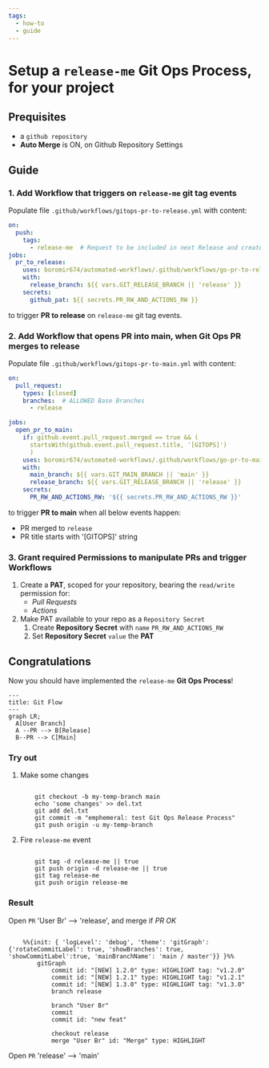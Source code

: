 ```yaml
---
tags:
  - how-to
  - guide
---
```


# Setup a `release-me` Git Ops Process, for your project

## Prequisites
- a `github repository`
- **Auto Merge** is ON, on Github Repository Settings

## Guide

### 1. Add Workflow that triggers on `release-me` git tag events

Populate file `.github/workflows/gitops-pr-to-release.yml` with content:
```yaml
on:
  push:
    tags:
      - release-me  # Request to be included in next Release and create a Release
jobs:
  pr_to_release:
    uses: boromir674/automated-workflows/.github/workflows/go-pr-to-release.yml@fda3c758fa361c49e056977b1aeb0b2be01c99f1  # v1.6.1
    with:
      release_branch: ${{ vars.GIT_RELEASE_BRANCH || 'release' }}
    secrets:
      github_pat: ${{ secrets.PR_RW_AND_ACTIONS_RW }}
```

to trigger **PR to release** on `release-me` git tag events.


### 2. Add Workflow that opens PR into main, when Git Ops PR merges to release

Populate file `.github/workflows/gitops-pr-to-main.yml` with content:
```yaml
on:
  pull_request:
    types: [closed]
    branches:  # ALLOWED Base Branches
      - release

jobs:
  open_pr_to_main:
    if: github.event.pull_request.merged == true && (
      startsWith(github.event.pull_request.title, '[GITOPS]')
      )
    uses: boromir674/automated-workflows/.github/workflows/go-pr-to-main.yml@fda3c758fa361c49e056977b1aeb0b2be01c99f1  # v1.6.1
    with:
      main_branch: ${{ vars.GIT_MAIN_BRANCH || 'main' }}
      release_branch: ${{ vars.GIT_RELEASE_BRANCH || 'release' }}
    secrets:
      PR_RW_AND_ACTIONS_RW: '${{ secrets.PR_RW_AND_ACTIONS_RW }}'
```
to trigger **PR to main** when all below events happen:
- PR merged to `release`
- PR title starts with '[GITOPS]' string


### 3. Grant required Permissions to manipulate PRs and trigger Workflows

  1. Create a **PAT**, scoped for your repository, bearing the `read/write` permission for:
     - *Pull Requests*
     - *Actions*
  2. Make PAT available to your repo as a `Repository Secret`
     1. Create **Repository Secret** with `name` `PR_RW_AND_ACTIONS_RW`
     2. Set **Repository Secret** `value` the **PAT**


## Congratulations

Now you should have implemented the `release-me` **Git Ops Process**!

```mermaid
---
title: Git Flow
---
graph LR;
  A[User Branch]
  A --PR --> B[Release]
  B--PR --> C[Main]
```

### Try out

1. Make some changes

    ```

        git checkout -b my-temp-branch main
        echo 'some changes' >> del.txt
        git add del.txt
        git commit -m "emphemeral: test Git Ops Release Process"
        git push origin -u my-temp-branch

    ```

2. Fire `release-me` event

    ```

        git tag -d release-me || true
        git push origin -d release-me || true
        git tag release-me
        git push origin release-me

    ```

### Result

Open `PR` 'User Br' --> 'release', and merge if *PR OK*

```mermaid

    %%{init: { 'logLevel': 'debug', 'theme': 'gitGraph': {'rotateCommitLabel': true, 'showBranches': true, 'showCommitLabel':true, 'mainBranchName': 'main / master'}} }%%
        gitGraph
            commit id: "[NEW] 1.2.0" type: HIGHLIGHT tag: "v1.2.0"
            commit id: "[NEW] 1.2.1" type: HIGHLIGHT tag: "v1.2.1"
            commit id: "[NEW] 1.3.0" type: HIGHLIGHT tag: "v1.3.0"
            branch release

            branch "User Br"
            commit
            commit id: "new feat"

            checkout release
            merge "User Br" id: "Merge" type: HIGHLIGHT
```

Open `PR` 'release' --> 'main'
